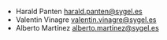 - Harald Panten <harald.panten@sygel.es>
- Valentin Vinagre <valentin.vinagre@sygel.es>
- Alberto Martínez <alberto.martinez@sygel.es>
